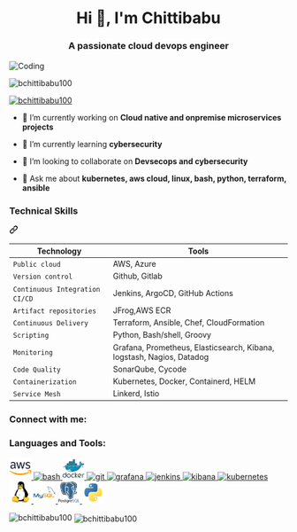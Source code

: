 <h1 align="center">Hi 👋, I'm Chittibabu</h1>
<h3 align="center">A passionate cloud devops engineer</h3>
<img align="center" alt="Coding" width="1000" src="https://www.indiumsoftware.com/wp-content/uploads/2023/07/Cloud-Native-DevOps-and-Kubernetes-for-Modern-Applications.jpg">
<p align="left"> <img src="https://komarev.com/ghpvc/?username=bchittibabu100&label=Profile%20views&color=0e75b6&style=flat" alt="bchittibabu100" /> </p>

<p align="left"> <a href="https://github.com/ryo-ma/github-profile-trophy"><img src="https://github-profile-trophy.vercel.app/?username=bchittibabu100" alt="bchittibabu100" /></a> </p>

- 🔭 I’m currently working on **Cloud native and onpremise microservices projects**

- 🌱 I’m currently learning **cybersecurity**

- 👯 I’m looking to collaborate on **Devsecops and cybersecurity**

- 💬 Ask me about **kubernetes, aws cloud, linux, bash, python, terraform, ansible**

<div class="markdown-heading" dir="auto"><h3 class="heading-element" dir="auto">Technical Skills</h3><a id="user-content-technical-skills" class="anchor" aria-label="Permalink: Technical Skills" href="#technical-skills"><svg class="octicon octicon-link" viewBox="0 0 16 16" version="1.1" width="16" height="16" aria-hidden="true"><path d="m7.775 3.275 1.25-1.25a3.5 3.5 0 1 1 4.95 4.95l-2.5 2.5a3.5 3.5 0 0 1-4.95 0 .751.751 0 0 1 .018-1.042.751.751 0 0 1 1.042-.018 1.998 1.998 0 0 0 2.83 0l2.5-2.5a2.002 2.002 0 0 0-2.83-2.83l-1.25 1.25a.751.751 0 0 1-1.042-.018.751.751 0 0 1-.018-1.042Zm-4.69 9.64a1.998 1.998 0 0 0 2.83 0l1.25-1.25a.751.751 0 0 1 1.042.018.751.751 0 0 1 .018 1.042l-1.25 1.25a3.5 3.5 0 1 1-4.95-4.95l2.5-2.5a3.5 3.5 0 0 1 4.95 0 .751.751 0 0 1-.018 1.042.751.751 0 0 1-1.042.018 1.998 1.998 0 0 0-2.83 0l-2.5 2.5a1.998 1.998 0 0 0 0 2.83Z"></path></svg></a></div>
<table>
<thead>
<tr>
<th>Technology</th>
<th>Tools</th>
</tr>
</thead>
<tbody>
<tr>
<td><code>Public cloud</code></td>
<td>AWS, Azure</td>
</tr>
<tr>
<td><code>Version control</code></td>
<td>Github, Gitlab</td>
</tr>
<tr>
<td><code>Continuous Integration CI/CD </code></td>
<td>Jenkins, ArgoCD, GitHub Actions</td>
</tr>
<tr>
<td><code>Artifact repositories</code></td>
<td>JFrog,AWS ECR</td>
</tr>
<tr>
<td><code>Continuous Delivery</code></td>
<td>Terraform, Ansible, Chef, CloudFormation</td>
</tr>
<tr>
<td><code>Scripting</code></td>
<td>Python, Bash/shell, Groovy</td>
</tr>
<tr>
<td><code>Monitoring</code></td>
<td>Grafana, Prometheus, Elasticsearch, Kibana, logstash, Nagios, Datadog</td>
</tr>
<tr>
<td><code>Code Quality</code></td>
<td>SonarQube, Cycode</td>
</tr>
<tr>
<td><code>Containerization</code></td>
<td>Kubernetes, Docker, Containerd, HELM</td>
</tr>
<tr>
<td><code>Service Mesh</code></td>
<td>Linkerd, Istio</td>
</tr>
</tbody>
</table>
<h3 align="left">Connect with me:</h3>
<p align="left">
</p>

<h3 align="left">Languages and Tools:</h3>
<p align="left"> <a href="https://aws.amazon.com" target="_blank" rel="noreferrer"> <img src="https://raw.githubusercontent.com/devicons/devicon/master/icons/amazonwebservices/amazonwebservices-original-wordmark.svg" alt="aws" width="40" height="40"/> </a> <a href="https://www.gnu.org/software/bash/" target="_blank" rel="noreferrer"> <img src="https://www.vectorlogo.zone/logos/gnu_bash/gnu_bash-icon.svg" alt="bash" width="40" height="40"/> </a> <a href="https://www.docker.com/" target="_blank" rel="noreferrer"> <img src="https://raw.githubusercontent.com/devicons/devicon/master/icons/docker/docker-original-wordmark.svg" alt="docker" width="40" height="40"/> </a> <a href="https://git-scm.com/" target="_blank" rel="noreferrer"> <img src="https://www.vectorlogo.zone/logos/git-scm/git-scm-icon.svg" alt="git" width="40" height="40"/> </a> <a href="https://grafana.com" target="_blank" rel="noreferrer"> <img src="https://www.vectorlogo.zone/logos/grafana/grafana-icon.svg" alt="grafana" width="40" height="40"/> </a> <a href="https://www.jenkins.io" target="_blank" rel="noreferrer"> <img src="https://www.vectorlogo.zone/logos/jenkins/jenkins-icon.svg" alt="jenkins" width="40" height="40"/> </a> <a href="https://www.elastic.co/kibana" target="_blank" rel="noreferrer"> <img src="https://www.vectorlogo.zone/logos/elasticco_kibana/elasticco_kibana-icon.svg" alt="kibana" width="40" height="40"/> </a> <a href="https://kubernetes.io" target="_blank" rel="noreferrer"> <img src="https://www.vectorlogo.zone/logos/kubernetes/kubernetes-icon.svg" alt="kubernetes" width="40" height="40"/> </a> <a href="https://www.linux.org/" target="_blank" rel="noreferrer"> <img src="https://raw.githubusercontent.com/devicons/devicon/master/icons/linux/linux-original.svg" alt="linux" width="40" height="40"/> </a> <a href="https://www.mysql.com/" target="_blank" rel="noreferrer"> <img src="https://raw.githubusercontent.com/devicons/devicon/master/icons/mysql/mysql-original-wordmark.svg" alt="mysql" width="40" height="40"/> </a> <a href="https://www.postgresql.org" target="_blank" rel="noreferrer"> <img src="https://raw.githubusercontent.com/devicons/devicon/master/icons/postgresql/postgresql-original-wordmark.svg" alt="postgresql" width="40" height="40"/> </a> <a href="https://www.python.org" target="_blank" rel="noreferrer"> <img src="https://raw.githubusercontent.com/devicons/devicon/master/icons/python/python-original.svg" alt="python" width="40" height="40"/> </a> </p>

<p><img align="left" src="https://github-readme-stats.vercel.app/api/top-langs?username=bchittibabu100&show_icons=true&locale=en&layout=compact" alt="bchittibabu100" /></p>

<p>&nbsp;<img align="center" src="https://github-readme-stats.vercel.app/api?username=bchittibabu100&show_icons=true&locale=en" alt="bchittibabu100" /></p>
